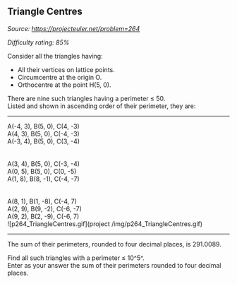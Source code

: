Triangle Centres
----------------

*Source: https://projecteuler.net/problem=264*


*Difficulty rating: 85%*

Consider all the triangles having:

-   All their vertices on lattice points.
-   Circumcentre at the origin O.
-   Orthocentre at the point H(5, 0).

There are nine such triangles having a perimeter ≤ 50.\
 Listed and shown in ascending order of their perimeter, they are:

  ------------------------------------ ------------------------------------
  A(-4, 3), B(5, 0), C(4, -3)\
   A(4, 3), B(5, 0), C(-4, -3)\
   A(-3, 4), B(5, 0), C(3, -4)\
  \
  \
   A(3, 4), B(5, 0), C(-3, -4)\
   A(0, 5), B(5, 0), C(0, -5)\
   A(1, 8), B(8, -1), C(-4, -7)\
  \
  \
   A(8, 1), B(1, -8), C(-4, 7)\
   A(2, 9), B(9, -2), C(-6, -7)\
   A(9, 2), B(2, -9), C(-6, 7)\
  ![p264\_TriangleCentres.gif](project
  /img/p264_TriangleCentres.gif)
  ------------------------------------ ------------------------------------

The sum of their perimeters, rounded to four decimal places, is
291.0089.

Find all such triangles with a perimeter ≤ 10^5^.\
 Enter as your answer the sum of their perimeters rounded to four
decimal places.
